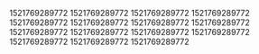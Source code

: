 1521769289772
1521769289772
1521769289772
1521769289772
1521769289772
1521769289772
1521769289772
1521769289772
1521769289772
1521769289772
1521769289772
1521769289772
1521769289772
1521769289772
1521769289772